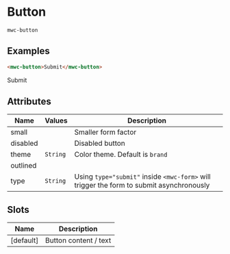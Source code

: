 # Button
`mwc-button`

## Examples
```html
<mwc-button>Submit</mwc-button>
```
<mwc-button>Submit</mwc-button>

## Attributes
| Name      | Values    | Description       |
| ---       | ---       | ---               |
| small     |           | Smaller form factor      |
| disabled  |           | Disabled button   |
| theme     | `String`   | Color theme. Default is `brand`       |
| outlined  |    | |
| type      | `String` | Using `type="submit"` inside `<mwc-form>` will trigger the form to submit asynchronously |

## Slots
| Name | Description |
| ---  | ---         |
| [default] | Button content / text |